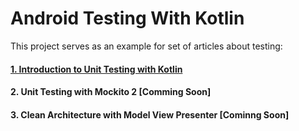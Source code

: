 # Android Testing With Kotlin



This project serves as an example for set of articles about testing:

#### [1. Introduction to Unit Testing with Kotlin](/docs/Unit-Testing-Introduction.md)

#### 2. Unit Testing with Mockito 2 \[Comming Soon\]

#### 3. Clean Architecture with Model View Presenter \[Cominng Soon\]






